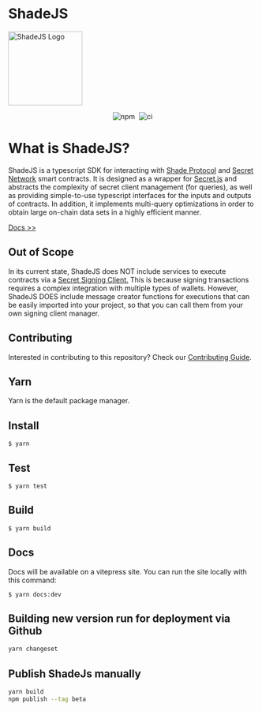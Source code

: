 # ShadeJS  


<img src="./docs/public/shadejsBlackBackground.svg" alt="ShadeJS Logo" width="150" height="150" />
<p align="center">
  <img alt="npm" src="https://img.shields.io/npm/v/@shadeprotocol/shadejs" />
  <img alt="ci" style="margin-left: 0.3em" src="https://github.com/securesecrets/shadejs/actions/workflows/test.yml/badge.svg?branch=main" />
</p>

# What is ShadeJS?

ShadeJS is a typescript SDK for interacting with <a href="https://shadeprotocol.io/" target="_blank">Shade Protocol</a> and <a href="https://scrt.network/" target="_blank">Secret Network</a> smart contracts. It is designed as a wrapper for <a href="https://github.com/scrtlabs/secret.js" target="_blank">Secret.js</a> and abstracts the complexity of secret client management (for queries), as well as providing simple-to-use typescript interfaces for the inputs and outputs of contracts. In addition, it implements multi-query optimizations in order to obtain large on-chain data sets in a highly efficient manner.

<a href="https://shadejs.dev" target="_blank">Docs >></a> 

## Out of Scope
In its current state, ShadeJS does NOT include services to execute contracts via a <a href="https://secretjs.scrt.network/#integrations" target="_blank">Secret Signing Client.</a> This is because signing transactions requires a complex integration with multiple types of wallets. However, ShadeJS DOES include message creator functions for executions that can be easily imported into your project, so that you can call them from your own signing client manager.

## Contributing
Interested in contributing to this repository? Check our [Contributing Guide](./docs/CONTRIBUTING.md).


## Yarn
Yarn is the default package manager.

## Install 
```
$ yarn
```

## Test 
```
$ yarn test
```

## Build 
```
$ yarn build
```

## Docs
Docs will be available on a vitepress site. You can run the site locally with this command:
 
```
$ yarn docs:dev
```

## Building new version run for deployment via Github
```bash
yarn changeset
```


## Publish ShadeJs manually
```bash
yarn build
npm publish --tag beta
```
